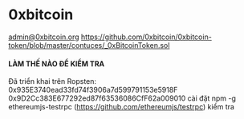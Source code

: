 # 0xbitcoin
admin@0xbitcoin.org
https://github.com/0xbitcoin/0xbitcoin-token/blob/master/contuces/_0xBitcoinToken.sol
#### LÀM THẾ NÀO ĐỂ KIỂM TRA
Đã triển khai trên Ropsten: 
0x935E3740ead33fd74f3906a7d599791153e5918F
0x9D2Cc383E677292ed87f63536086CfF62a009010
cài đặt npm -g ethereumjs-testrpc (https://github.com/ethereumjs/testrpc)
kiểm tra
